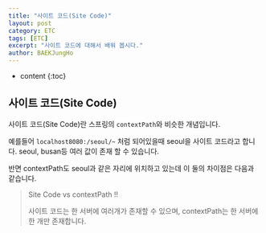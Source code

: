 ```yaml
---
title: "사이트 코드(Site Code)"
layout: post
category: ETC
tags: [ETC]
excerpt: "사이트 코드에 대해서 배워 봅시다."
author: BAEKJungHo
---
```


* content
{:toc}

## 사이트 코드(Site Code)

  사이트 코드(Site Code)란 스프링의 `contextPath`와 비슷한 개념입니다.

  예를들어 `localhost8080:/seoul/~` 처럼 되어있을때 seoul을 사이트 코드라고 합니다.
  seoul, busan등 여러 값이 존재 할 수 있습니다.

  반면 contextPath도 seoul과 같은 자리에 위치하고 있는데 이 둘의 차이점은 다음과 같습니다.

  > Site Code vs contextPath !!
  >
  > 사이트 코드는 한 서버에 여러개가 존재할 수 있으며, contextPath는 한 서버에 한 개만 존재합니다.
